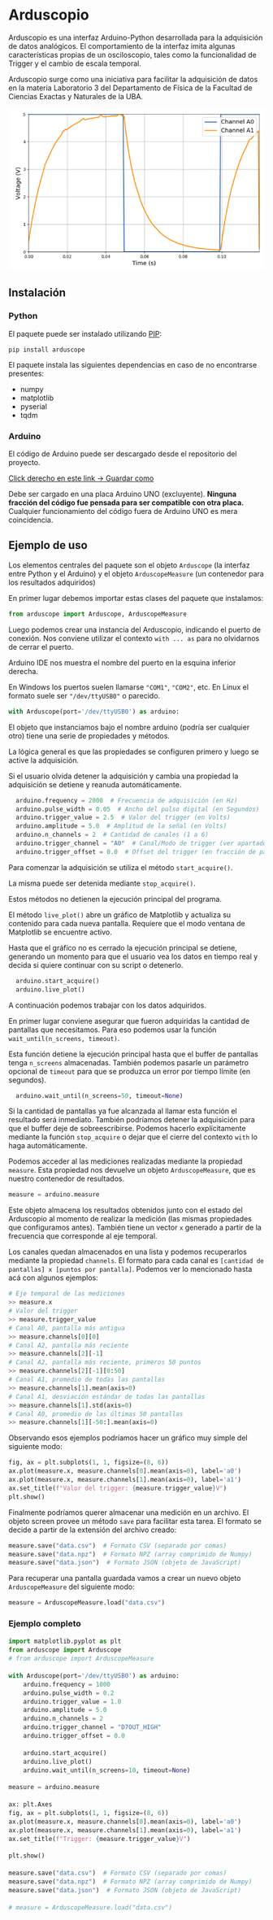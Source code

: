 # Arduscopio

Arduscopio es una interfaz Arduino-Python desarrollada para la adquisición de datos
analógicos. El comportamiento de la interfaz imita algunas características propias de un
osciloscopio, tales como la funcionalidad de Trigger y el cambio de escala temporal.

Arduscopio surge como una iniciativa para facilitar la adquisición de datos en la materia
Laboratorio 3 del Departamento de Física de la Facultad de Ciencias Exactas y Naturales de
la UBA.

![Screenshot](.images/arduscope_live.png)

## Instalación

### Python

El paquete puede ser instalado utilizando [PIP](https://pypi.org/project/arduscope):

```
pip install arduscope
```

El paquete instala las siguientes dependencias en caso de no encontrarse presentes:

- numpy
- matplotlib
- pyserial
- tqdm

### Arduino

El código de Arduino puede ser descargado desde el repositorio del proyecto.

[Click derecho en este link -> Guardar como][1]

Debe ser cargado en una placa Arduino UNO (excluyente).
**Ninguna fracción del código fue pensada para ser compatible con otra placa.**
Cualquier funcionamiento del código fuera de Arduino UNO es mera coincidencia.

## Ejemplo de uso

Los elementos centrales del paquete son el objeto `Arduscope` (la interfaz entre Python y
el Arduino)
y el objeto `ArduscopeMeasure` (un contenedor para los resultados adquiridos)

En primer lugar debemos importar estas clases del paquete que instalamos:

```python
from arduscope import Arduscope, ArduscopeMeasure
```

Luego podemos crear una instancia del Arduscopio, indicando el puerto de conexión. Nos
conviene utilizar el contexto `with ... as` para no olvidarnos de cerrar el puerto.

Arduino IDE nos muestra el nombre del puerto en la esquina inferior derecha.

En Windows los puertos suelen llamarse `"COM1"`, `"COM2"`, etc. En Linux el formato suele
ser `"/dev/ttyUSB0"` o parecido.

```python
with Arduscope(port='/dev/ttyUSB0') as arduino:
```

El objeto que instanciamos bajo el nombre arduino (podría ser cualquier otro) tiene una
serie de propiedades y métodos.

La lógica general es que las propiedades se configuren primero y luego se active la
adquisición.

Si el usuario olvida detener la adquisición y cambia una propiedad la adquisición se
detiene y reanuda automáticamente.

```python
  arduino.frequency = 2000  # Frecuencia de adquisición (en Hz)
  arduino.pulse_width = 0.05  # Ancho del pulso digital (en Segundos)
  arduino.trigger_value = 2.5  # Valor del trigger (en Volts)
  arduino.amplitude = 5.0  # Amplitud de la señal (en Volts)
  arduino.n_channels = 2  # Cantidad de canales (1 a 6)
  arduino.trigger_channel = "A0"  # Canal/Modo de trigger (ver apartado)
  arduino.trigger_offset = 0.0  # Offset del trigger (en fracción de pantalla)
```

Para comenzar la adquisición se utiliza el método `start_acquire()`.

La misma puede ser detenida mediante `stop_acquire()`.

Estos métodos no detienen la ejecución principal del programa.

El método `live_plot()` abre un gráfico de Matplotlib y actualiza su contenido para cada
nueva pantalla. Requiere que el modo ventana de Matplotlib se encuentre activo.

Hasta que el gráfico no es cerrado la ejecución principal se detiene, generando un momento
para que el usuario vea los datos en tiempo real y decida si quiere continuar con su
script o detenerlo.

```python
  arduino.start_acquire()
  arduino.live_plot()
```

A continuación podemos trabajar con los datos adquiridos.

En primer lugar conviene asegurar que fueron adquiridas la cantidad de pantallas que
necesitamos. Para eso podemos usar la función `wait_until(n_screens, timeout)`.

Esta función detiene la ejecución principal hasta que el buffer de pantallas
tenga `n_screens` almacenadas. También podemos pasarle un parámetro opcional de `timeout`
para que se produzca un error por tiempo límite (en segundos).

```python
  arduino.wait_until(n_screens=50, timeout=None)
```

Si la cantidad de pantallas ya fue alcanzada al llamar esta función el resultado será
inmediato. También podríamos detener la adquisición para que el buffer deje de
sobreescribirse. Podemos hacerlo explícitamente mediante la función `stop_acquire` o
dejar que el cierre del contexto `with` lo haga automáticamente.

Podemos acceder al las mediciones realizadas mediante la propiedad `measure`.
Esta propiedad nos devuelve un objeto `ArduscopeMeasure`, que es nuestro contenedor de
resultados. 

```python
measure = arduino.measure
```

Este objeto almacena los resultados obtenidos junto con el estado del Arduscopio al
momento de realizar la medición (las mismas propiedades que configuramos antes).
También tiene un vector `x` generado a partir de la frecuencia que corresponde al eje
temporal. 

Los canales quedan almacenados en una lista y podemos recuperarlos mediante la propiedad 
`channels`. El formato para cada canal es `[cantidad de pantallas] x [puntos por pantalla]`.
Podemos ver lo mencionado hasta acá con algunos ejemplos:

```python
# Eje temporal de las mediciones
>> measure.x
# Valor del trigger
>> measure.trigger_value
# Canal A0, pantalla más antigua
>> measure.channels[0][0]
# Canal A2, pantalla más reciente
>> measure.channels[2][-1]
# Canal A2, pantalla más reciente, primeros 50 puntos
>> measure.channels[2][-1][0:50]
# Canal A1, promedio de todas las pantallas
>> measure.channels[1].mean(axis=0)
# Canal A1, desviación estándar de todas las pantallas
>> measure.channels[1].std(axis=0)
# Canal A0, promedio de las últimas 50 pantallas
>> measure.channels[1][-50:].mean(axis=0)
```

Observando esos ejemplos podríamos hacer un gráfico muy simple del siguiente modo:

```python
fig, ax = plt.subplots(1, 1, figsize=(8, 6))
ax.plot(measure.x, measure.channels[0].mean(axis=0), label='a0')
ax.plot(measure.x, measure.channels[1].mean(axis=0), label='a1')
ax.set_title(f"Valor del trigger: {measure.trigger_value}V")
plt.show()
```

Finalmente podríamos querer almacenar una medición en un archivo. El objeto screen provee
un método `save` para facilitar esta tarea. El formato se decide a partir de la extensión
del archivo creado:

```python
measure.save("data.csv")  # Formato CSV (separado por comas)
measure.save("data.npz")  # Formato NPZ (array comprimido de Numpy)
measure.save("data.json")  # Formato JSON (objeto de JavaScript)
```

Para recuperar una pantalla guardada vamos a crear un nuevo objeto `ArduscopeMeasure` del
siguiente modo:

```python
measure = ArduscopeMeasure.load("data.csv")
```

### Ejemplo completo

```python
import matplotlib.pyplot as plt
from arduscope import Arduscope
# from arduscope import ArduscopeMeasure

with Arduscope(port='/dev/ttyUSB0') as arduino:
    arduino.frequency = 1000
    arduino.pulse_width = 0.2
    arduino.trigger_value = 1.0
    arduino.amplitude = 5.0
    arduino.n_channels = 2
    arduino.trigger_channel = "D7OUT_HIGH"
    arduino.trigger_offset = 0.0

    arduino.start_acquire()
    arduino.live_plot()
    arduino.wait_until(n_screens=10, timeout=None)

measure = arduino.measure

ax: plt.Axes
fig, ax = plt.subplots(1, 1, figsize=(8, 6))
ax.plot(measure.x, measure.channels[0].mean(axis=0), label='a0')
ax.plot(measure.x, measure.channels[1].mean(axis=0), label='a1')
ax.set_title(f"Trigger: {measure.trigger_value}V")

plt.show()

measure.save("data.csv")  # Formato CSV (separado por comas)
measure.save("data.npz")  # Formato NPZ (array comprimido de Numpy)
measure.save("data.json")  # Formato JSON (objeto de JavaScript)

# measure = ArduscopeMeasure.load("data.csv")

```

[1]: https://raw.githubusercontent.com/alemazzeo/arduscope/main/arduscope/arduscope.ino